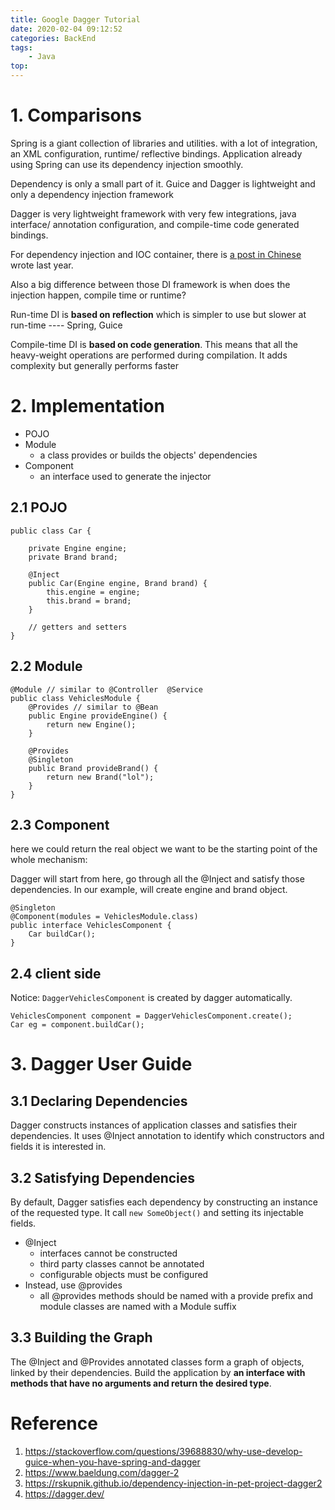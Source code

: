 ```yaml
---
title: Google Dagger Tutorial
date: 2020-02-04 09:12:52
categories: BackEnd
tags:
    - Java
top:
---
```



# 1. Comparisons
Spring is a giant collection of libraries and utilities. with a lot of integration, an XML configuration, runtime/ reflective bindings. Application already using Spring can use its dependency injection smoothly. 

Dependency is only a small part of it. Guice and Dagger is lightweight and only a dependency injection framework

Dagger is very lightweight framework with very few integrations, java interface/ annotation configuration, and compile-time code generated bindings. 

For dependency injection and IOC container, there is [a post in Chinese](https://llchen60.com/IOC%E5%AE%B9%E5%99%A8%E5%92%8CDependency-Injection%E6%A8%A1%E5%BC%8F/) wrote last year.


Also a big difference between those DI framework is when does the injection happen, compile time or runtime? 

Run-time DI is **based on reflection** which is simpler to use but slower at run-time ---- Spring, Guice 

Compile-time DI is **based on code generation**. This means that all the heavy-weight operations are performed during compilation. It adds complexity but generally performs faster

# 2. Implementation 

+ POJO
+ Module
    + a class provides or builds the objects' dependencies 
+ Component
    + an interface used to generate the injector 


## 2.1 POJO 

    public class Car {
     
        private Engine engine;
        private Brand brand;
     
        @Inject
        public Car(Engine engine, Brand brand) {
            this.engine = engine;
            this.brand = brand;
        }
     
        // getters and setters
    }

## 2.2 Module 

    @Module // similar to @Controller  @Service 
    public class VehiclesModule {
        @Provides // similar to @Bean 
        public Engine provideEngine() {
            return new Engine();
        }
     
        @Provides
        @Singleton
        public Brand provideBrand() { 
            return new Brand("lol"); 
        }
    }

## 2.3 Component 
here we could return the real object we want to be the starting point of the whole mechanism:

Dagger will start from here, go through all the @Inject and satisfy those dependencies. In our example, will create engine and brand object. 

    @Singleton
    @Component(modules = VehiclesModule.class)
    public interface VehiclesComponent {
        Car buildCar();
    }

## 2.4 client side 
Notice: `DaggerVehiclesComponent` is created by dagger automatically. 


    VehiclesComponent component = DaggerVehiclesComponent.create();
    Car eg = component.buildCar();

# 3. Dagger User Guide 

## 3.1 Declaring Dependencies 

Dagger constructs instances of application classes and satisfies their dependencies. It uses @Inject annotation to identify which constructors and fields it is interested in. 

## 3.2 Satisfying Dependencies 

By default, Dagger satisfies each dependency by constructing an instance of the requested type. It call `new SomeObject()` and setting its injectable fields. 

+ @Inject 
    + interfaces cannot be constructed 
    + third party classes cannot be annotated 
    + configurable objects must be configured 
+ Instead, use @provides 
    + all @provides methods should be named with a provide prefix and module classes are named with a Module suffix 

## 3.3 Building the Graph

The @Inject and @Provides annotated classes form a graph of objects, linked by their dependencies. Build the application by **an interface with methods that have no arguments and return the desired type**. 

# Reference 
1. https://stackoverflow.com/questions/39688830/why-use-develop-guice-when-you-have-spring-and-dagger
2. https://www.baeldung.com/dagger-2
3. https://rskupnik.github.io/dependency-injection-in-pet-project-dagger2
4. https://dagger.dev/